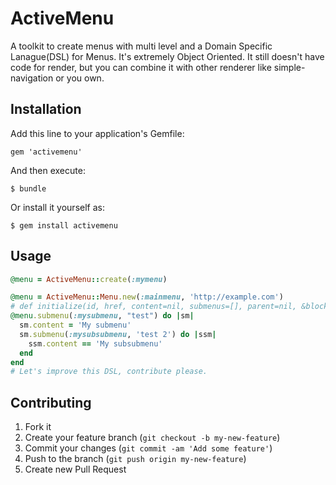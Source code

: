 # ActiveMenu

A toolkit to create menus with multi level and a Domain Specific Lanague(DSL) for Menus.
It's extremely Object Oriented. It still doesn't have code for render, but you can combine it with
other renderer like simple-navigation or you own.

## Installation

Add this line to your application's Gemfile:

    gem 'activemenu'

And then execute:

    $ bundle

Or install it yourself as:

    $ gem install activemenu

## Usage

```ruby
@menu = ActiveMenu::create(:mymenu)
```


```ruby
@menu = ActiveMenu::Menu.new(:mainmenu, 'http://example.com') 
# def initialize(id, href, content=nil, submenus=[], parent=nil, &block) .... yield(self) if block_given?
@menu.submenu(:mysubmenu, "test") do |sm|
  sm.content = 'My submenu'
  sm.submenu(:mysubsubmenu, 'test 2') do |ssm|
    ssm.content == 'My subsubmenu'
  end
end
# Let's improve this DSL, contribute please.
```


## Contributing

1. Fork it
2. Create your feature branch (`git checkout -b my-new-feature`)
3. Commit your changes (`git commit -am 'Add some feature'`)
4. Push to the branch (`git push origin my-new-feature`)
5. Create new Pull Request
